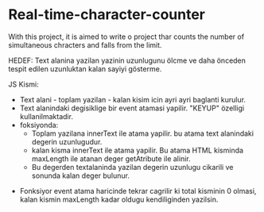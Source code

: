 # Real-time-character-counter
With this project, it is aimed to write o project thar counts the number of simultaneous chracters and falls from the limit.

HEDEF: Text alanina yazilan yazinin uzunlugunu ölcme ve daha önceden tespit edilen uzunluktan kalan sayiyi gösterme.

JS Kismi:

 - Text alani - toplam yazilan - kalan kisim icin ayri ayri baglanti kurulur.
 - Text alanindaki degisiklige bir event atamasi yapilir. "KEYUP" özelligi kullanilmaktadir.
 - foksiyonda:
    - Toplam yazilana innerText ile atama yapilir. bu atama text alanindaki degerin uzunlugudur.
    -  kalan kisma innerText ile atama yapilir. Bu atama HTML kisminda maxLength ile atanan deger getAtribute ile alinir.
    -  Bu degerden textalaninda yazilan degerin uzunlugu cikarili ve sonunda kalan deger bulunur.

* Fonksiyor event atama haricinde tekrar cagrilir ki total kisminin 0 olmasi, kalan kismin maxLength kadar oldugu kendiliginden yazilsin.
